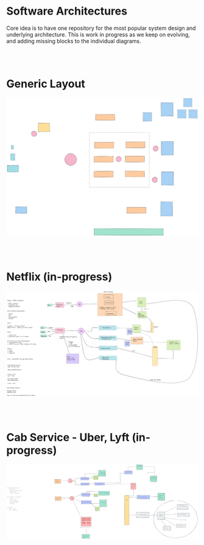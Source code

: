 # Software Architectures
Core idea is to have one repository for the most popular system design and underlying architecture. This is work in progress as we keep on evolving, and adding missing blocks to the individual diagrams.


<br></br>

# Generic Layout

<kbd>
<img src="https://github.com/bhushanmaheshwari/software-architectures/blob/bacbec408d6bccbef453a2074f429ea994462058/Generic Design.png">
</kbd>


<br></br>

# Netflix (in-progress)

<kbd>
<img src="https://github.com/bhushanmaheshwari/software-architectures/blob/bacbec408d6bccbef453a2074f429ea994462058/Netflix.png">
</kbd>

<br></br>

# Cab Service - Uber, Lyft (in-progress)

<kbd>
<img src="https://github.com/bhushanmaheshwari/software-architectures/blob/bacbec408d6bccbef453a2074f429ea994462058/Cab Service - Uber Ola.png">
</kbd>
